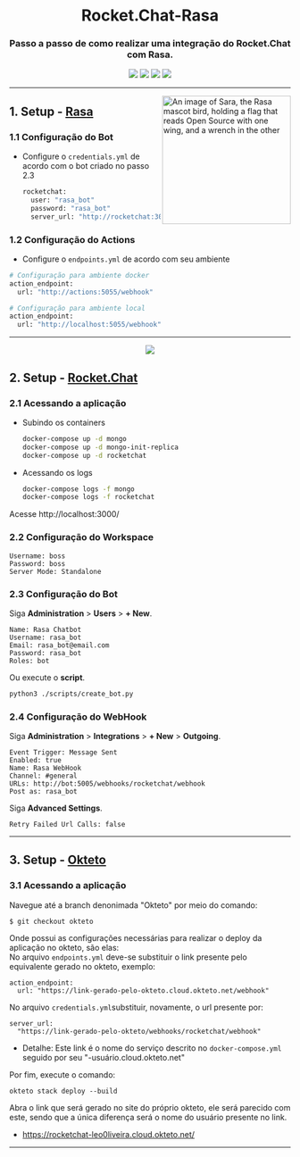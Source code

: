 <h1 align="center">Rocket.Chat-Rasa</h1>
<h3 align="center">
Passo a passo de como realizar uma integração do Rocket.Chat com Rasa.
</h3>
<p align="center">
<img src = https://img.shields.io/badge/RASA-Chatbot-blueviolet>
<img src = https://img.shields.io/badge/Rocket.Chat-Canal-red>
<img src = https://img.shields.io/badge/NLP-Machine%20learning-blue>
<img src = https://img.shields.io/badge/Python-Linguagem%20-brightgreen>
</p>


---
<img align="right" height="230" src="https://www.rasa.com/assets/img/sara/sara-open-source-2.0.png" alt="An image of Sara, the Rasa mascot bird, holding a flag that reads Open Source with one wing, and a wrench in the other" title="Rasa Open Source">

## 1. Setup - [Rasa](https://rasa.com/docs/rasa/) 
### 1.1 Configuração do Bot
* Configure o `credentials.yml` de acordo com o bot criado no passo 2.3
  ```sh
  rocketchat:
    user: "rasa_bot"
    password: "rasa_bot"
    server_url: "http://rocketchat:3000"
  ```
 
### 1.2 Configuração do Actions
* Configure o `endpoints.yml` de acordo com seu ambiente
```sh
# Configuração para ambiente docker
action_endpoint:
  url: "http://actions:5055/webhook"

# Configuração para ambiente local
action_endpoint:
  url: "http://localhost:5055/webhook"
```

---
<p align="center">
<img src = https://img.shields.io/badge/Rocket.Chat-F5455C?style=for-the-badge&logo=rocket.chat&logoColor=white>
</p>

## 2. Setup - [Rocket.Chat](https://developer.rocket.chat/) 
### 2.1 Acessando a aplicação 
* Subindo os containers
  ```sh 
  docker-compose up -d mongo
  docker-compose up -d mongo-init-replica
  docker-compose up -d rocketchat
  ```

* Acessando os logs
  ```sh
  docker-compose logs -f mongo
  docker-compose logs -f rocketchat
  ```

Acesse http://localhost:3000/ 

### 2.2 Configuração do Workspace 
```
Username: boss
Password: boss
Server Mode: Standalone
```

### 2.3 Configuração do Bot 
Siga **Administration** > **Users** > **+ New**.
```
Name: Rasa Chatbot 
Username: rasa_bot
Email: rasa_bot@email.com
Password: rasa_bot
Roles: bot
```

Ou execute o **script**.
```sh
python3 ./scripts/create_bot.py
```

### 2.4 Configuração do WebHook
Siga **Administration** > **Integrations** > **+ New** > **Outgoing**.
```
Event Trigger: Message Sent
Enabled: true
Name: Rasa WebHook 
Channel: #general
URLs: http://bot:5005/webhooks/rocketchat/webhook
Post as: rasa_bot
```

Siga **Advanced Settings**.
```
Retry Failed Url Calls: false
```
---
## 3. Setup - [Okteto](https://www.okteto.com/)
### 3.1 Acessando a aplicação 

  Navegue até a branch denonimada "Okteto" por meio do comando:
```
$ git checkout okteto
```
 Onde possui as configurações necessárias para realizar o deploy da aplicação no okteto, são elas:   
No arquivo `endpoints.yml` deve-se substituir o link presente pelo equivalente gerado no okteto, exemplo: 
```
action_endpoint:
  url: "https://link-gerado-pelo-okteto.cloud.okteto.net/webhook"
```
No arquivo `credentials.yml`substituir, novamente, o url presente por:
```
server_url: 
  "https://link-gerado-pelo-okteto/webhooks/rocketchat/webhook"
```
* Detalhe: Este link é o nome do serviço descrito no `docker-compose.yml` seguido por seu "-usuário.cloud.okteto.net"

Por fim, execute o comando:
```
okteto stack deploy --build
```
Abra o link que será gerado no site do próprio okteto, ele será parecido com este, sendo que a única diferença será o nome do usuário presente no link.
* https://rocketchat-leo0liveira.cloud.okteto.net/
---